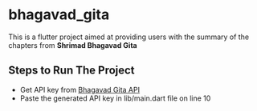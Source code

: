 # bhagavad_gita

This is a flutter project aimed at providing users with the summary of the chapters from **Shrimad Bhagavad Gita**

## Steps to Run The Project
* Get API key from [Bhagavad Gita API](https://docs.bhagavadgitaapi.in/pricing)
* Paste the generated API key in lib/main.dart file on line 10

